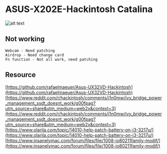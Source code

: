 # ASUS-X202E-Hackintosh Catalina
![alt text](https://github.com/godshades/ASUS-X202E-Hackintosh/blob/master/Screen%20Shot%202021-04-19%20at%2022.47.32.png?raw=true)

## Not working
```
Webcam - Need patching
Airdrop - Need change card
Fn function - Not all work, need patching
```

## Resource
[https://github.com/rafaelmaeuer/Asus-UX32VD-Hackintosh](https://github.com/rafaelmaeuer/Asus-UX32VD-Hackintosh)
[https://www.reddit.com/r/hackintosh/comments/i1n0mw/ivy_bridge_power_management_ssdt_doesnt_work/g00fpag?utm_source=share&utm_medium=web2x&context=3](https://www.reddit.com/r/hackintosh/comments/i1n0mw/ivy_bridge_power_management_ssdt_doesnt_work/g00fpag?utm_source=share&utm_medium=web2x&context=3)
[https://www.olarila.com/topic/14010-help-patch-battery-on-i3-3217u/](https://www.olarila.com/topic/14010-help-patch-battery-on-i3-3217u/)
[https://www.insanelymac.com/forum/files/file/1008-io80211family-modif/](https://www.insanelymac.com/forum/files/file/1008-io80211family-modif/)
